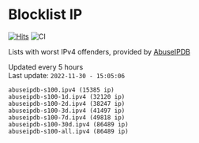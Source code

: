 # Blocklist IP

[![Hits](https://hits.seeyoufarm.com/api/count/incr/badge.svg?url=https%3A%2F%2Fgithub.com%2Fborestad%2Fblocklist-ip%2F&count_bg=%2379C83D&title_bg=%23555555&icon=&icon_color=%23E7E7E7&title=hits&edge_flat=false)](https://hits.seeyoufarm.com)  ![CI](https://img.shields.io/github/workflow/status/borestad/blocklist-ip/CI?style=flat-square)

Lists with worst IPv4 offenders, provided by [AbuseIPDB](https://www.abuseipdb.com/)

<!-- FOOTER-PLACEHOLDER -->
Updated every 5 hours<br>
Last update: `2022-11-30 - 15:05:06`
```
abuseipdb-s100.ipv4 (15385 ip)
abuseipdb-s100-1d.ipv4 (32120 ip)
abuseipdb-s100-2d.ipv4 (38247 ip)
abuseipdb-s100-3d.ipv4 (41497 ip)
abuseipdb-s100-7d.ipv4 (49818 ip)
abuseipdb-s100-30d.ipv4 (86489 ip)
abuseipdb-s100-all.ipv4 (86489 ip)
```
